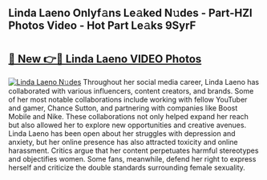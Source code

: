 ## Linda Laeno Onlyf𝚊ns Le𝚊ked N𝚞des - Part-HZl Photos Video - Hot Part Le𝚊ks 9SyrF

# <h2><a href="http://ab92523.deff.icu/?id=Linda+Laeno">🔗 New 👉🔴 Linda Laeno VIDEO Photos</a></h2>

[![Linda Laeno N𝚞des](https://i.imgur.com/rIISA9y.gif)](http://ab92523.deff.icu/?id=Linda+Laeno)
Throughout her social media career, Linda Laeno has collaborated with various influencers, content creators, and brands. Some of her most notable collaborations include working with fellow YouTuber and gamer, Chance Sutton, and partnering with companies like Boost Mobile and Nike. These collaborations not only helped expand her reach but also allowed her to explore new opportunities and creative avenues. Linda Laeno has been open about her struggles with depression and anxiety, but her online presence has also attracted toxicity and online harassment. Critics argue that her content perpetuates harmful stereotypes and objectifies women. Some fans, meanwhile, defend her right to express herself and criticize the double standards surrounding female sexuality.
